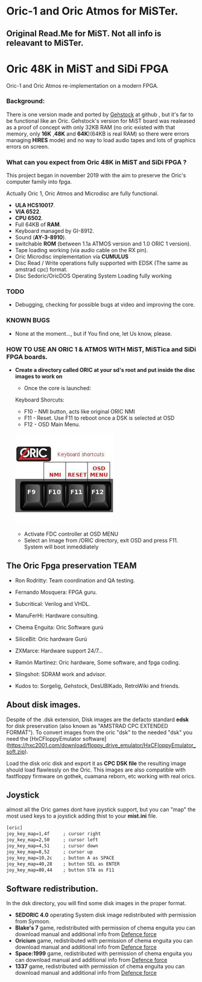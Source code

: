 # Oric-1 and Oric Atmos for MiSTer.

Original Read.Me for MiST. Not all info is releavant to MiSTer.
-----------------------------------------------------

# Oric 48K in MiST and SiDi FPGA

Oric-1 and Oric Atmos re-implementation on a modern FPGA.

### Background:

There is one version made and ported by [Gehstock](https://github.com/Gehstock/Mist_FPGA/tree/master/Computer_MiST/OricInFPGA_MiST) at github , but it's far to be functional like an Oric. Gehstock's version for MiST board was realeased as a proof of concept with only 32KB RAM (no oric existed with that memory, only **16K** ,**48K** and **64K**)(64KB is real RAM) so there were errors managing **HIRES** mode) and no way to load audio tapes and lots of graphics errors on screen.

### What can you expect from Oric 48K in MiST and SiDi FPGA ?

This project began in november 2019 with the aim to preserve the Oric's computer family into fpga.

Actually Oric 1, Oric Atmos and Microdisc are fully functional.
* **ULA HCS10017**.
* **VIA 6522**.
* **CPU 6502**.
* Full 64KB of **RAM**.
* Keyboard managed by GI-8912.
* Sound (**AY-3-8910**).
* switchable **ROM** (between 1.1a ATMOS version and 1.0 ORIC 1 version).
* Tape loading working (via audio cable on the RX pin).
* Oric Microdisc implementation vía **CUMULUS**
* Disc Read / Write operations fully supported with EDSK (The same as amstrad cpc) format.
* Disc Sedoric/OricDOS Operating System Loading fully working

### TODO

 * Debugging, checking for possible bugs at video and improving the core.


### KNOWN BUGS

   * None at the moment..., but if You find one, let Us know, please.

### HOW TO USE AN ORIC 1 & ATMOS WITH MiST, MiSTica and SiDi FPGA boards.

* **Create a directory called ORIC at your sd's root and put inside the disc images to work on**

   * Once the core is launched:

   Keyboard Shorcuts:
   * F10 - NMI button, acts like original ORIC NMI
   * F11 - Reset. Use F11 to reboot once a DSK is selected at OSD
   * F12 - OSD Main Menu.

   ![shortcuts](img/shorcuts.jpg?raw=true "Keyboard shortcuts")   

   * Activate FDC controller at OSD MENU
   * Select an Image from /ORIC directory, exit OSD and press F11. System will boot inmeddiately



## The Oric Fpga preservation TEAM

   * Ron Rodritty:  Team coordination and QA testing.
   * Fernando Mosquera: FPGA guru.
   * Subcritical: Verilog and VHDL.
   * ManuFerHi: Hardware consulting.
   * Chema Enguita: Oric Software gurú
   * SiliceBit: Oric hardware Gurú
   * ZXMarce: Hardware support 24/7...
   * Ramón Martínez:  Oric hardware, Some software, and fpga coding.
   * Slingshot: SDRAM work and advisor.

* Kudos to: Sorgelig, Gehstock, DesUBIKado, RetroWiki and friends.

## About disk images.

  Despite of the .dsk extension, Disk images are the defacto standard **edsk** for disk preservation (also known as "AMSTRAD CPC EXTENDED FORMAT"). To convert images
  from the oric "dsk" to the needed "dsk" you need the [HxCFloppyEmulator software] (https://hxc2001.com/download/floppy_drive_emulator/HxCFloppyEmulator_soft.zip).

  Load the disk oric disk and export it as **CPC DSK file** the resulting image should load flawlessly on the Oric.
  This images are also compatible with fastfloppy firmware on gothek, cuamana reborn, etc working with real orics.

## Joystick

 almost all the Oric games dont have joystick support, but you can "map" the
most used keys to a joystick adding thist to your **mist.ini** file.

	[oric]
	joy_key_map=1,4f     ; cursor right
	joy_key_map=2,50     ; cursor left
	joy_key_map=4,51     ; cursor down
	joy_key_map=8,52     ; cursor up
	joy_key_map=10,2c    ; button A as SPACE
	joy_key_map=40,28    ; button SEL as ENTER
	joy_key_map=80,44    ; button STA as F11 

## Software redistribution.

 In the dsk directory, you will find some disk images in the proper format. 

* **SEDORIC 4.0** operating System disk image redistributed with permission from Symoon.
* **Blake's 7** game, redistributed with permission of chema enguita you can download manual and additional info from [Defence force](http://www.defence-force.org/index.php?page=games&game=blakes7)
* **Oricium** game, redistributed with permission of chema enguita you can download manual and additional info from [Defence force](http://www.defence-force.org/index.php?page=games&game=oricium)
* **Space:1999** game, redistributed with permission of chema enguita you can download manual and additional info from [Defence force](http://www.defence-force.org/index.php?page=games&game=space1999)
* **1337** game, redistributed with permission of chema enguita you can download manual and additional info from [Defence force](http://www.defence-force.org/index.php?page=games&game=1337)

